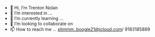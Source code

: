 - 👋 Hi, I’m Trenton Nolan
- 👀 I’m interested in ... 
- 🌱 I’m currently learning ...
- 💞️ I’m looking to collaborate on
- 📫 How to reach me ... slimmm..boogie21@icloud.com/ 9183185889

<!---
nolantrent/nolantrent is a ✨ special ✨ repository because its `README.md` (this file) appears on your GitHub profile.
You can click the Preview link to take a look at your changes.
--->
